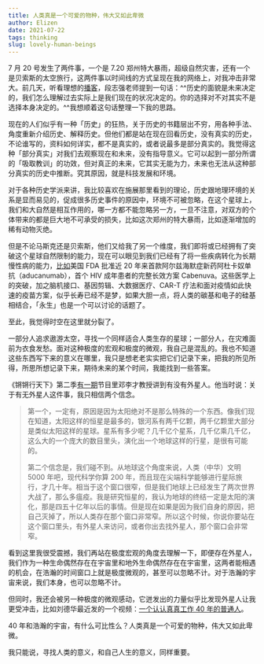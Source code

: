 ```yaml
--- 
title: 人类真是一个可爱的物种，伟大又如此卑微
author: Elizen
date: 2021-07-22
tags: thinking
slug: lovely-human-beings
---
```


7 月 20 号发生了两件事，一个是 7.20 郑州特大暴雨，超级自然灾害，还有一个是贝索斯的太空旅行，这两件事以时间线的方式呈现在我的网络上，对我冲击非常大。前几天，听看理想的[播客](https://mp.weixin.qq.com/mp/audio?_wxindex_=0&scene=104&__biz=MzA3MDM3NjE5NQ==&mid=2650891479&idx=1&voice_id=MzA3MDM3NjE5NV8yNjUwODkxNDc4&sn=7a9fc810ba230573ee513aac4901ba1d#wechat_redirect)，段志强老师提到一句话：^^历史的面貌是未来决定的，我们怎么理解过去实际上是我们现在的状况决定的。你的选择对不对其实不是选择本身决定的。^^我想顺着这句话整理一下我的思路。

现在的人们似乎有一种「历史」的狂热，关于历史的书籍层出不穷，用各种手法、角度重新介绍历史、解释历史。但他们都是站在现在回看历史，没有真实的历史，不论谁写的，资料如何详实，都不是真实的，或者说最多是部分真实的。我觉得这种「部分真实」对我们去观察现在和未来，没有指导意义。它可以起到一部分所谓的「吸取教训」的功效，但对真正的未来，它其实无能为力，未来也无法从这种部分真实的历史中推断。究其原因，就是科技发展和环境。

对于各种历史学派来讲，我比较喜欢在施展那里看到的理论，历史跟地理环境的关系是显而易见的，促成很多历史事件的原因中，环境不可被忽略，在这个星球上，我们和大自然是相互作用的，哪一方都不能忽略另一方，一旦不注意，对双方的个体带来的都是巨大地不可承受的损失，比如这次郑州的特大暴雨，比如逐渐增加的稀有动物灭绝。

但是不论马斯克还是贝索斯，他们又给我了另一个维度，我们即将或已经拥有了突破这个星球自然限制的能力，现在可以眼见到我们已经有了将一些疾病转化为长期慢性病的能力，[比如](https://finance.sina.com.cn/jjxw/2021-07-09/doc-ikqcfnca5909829.shtml)美国 FDA 批准近 20 年来首款阿尔兹海默症新药阿杜卡奴单抗（aducanumab），首个 HIV 成年患者的完整长效方案 Cabenuva。这些医学上的突破，加之脑机接口、基因剪辑、大数据医疗、CAR-T 疗法和面对疫情如此快速的疫苗方案，似乎长寿已经不是梦，如果大胆一点，将人类的碳基和电子的硅基相结合，「永生」也是一个可以讨论的话题了。

至此，我觉得时空在这里就分裂了。

一部分人追求遨游太空，寻找一个同样适合人类生存的星球；一部分人，在灾难面前为衣食发愁。面对这种极度的宏观和极度的微观，我自己是混乱的。我也不知道这些东西写下来的意义在哪里，我只是想老老实实把它们记录下来，把我的所见所得，所思所想记录下来，期待未来的某个时间，我能找到一些答案。

《锵锵行天下》第二季[有一期](https://v.youku.com/v_show/id_XNTExOTYxNDcwNA==.html?spm=a2hbt.13141534.1_3.1&s=ebeacc40569048339d57)节目里邓李才教授讲到有没有外星人。他当时说：关于有无外星人这件事，我只相信两个信念。

> 第一个，一定有，原因是因为太阳绝对不是那么特殊的一个东西。像我们现在知道，太阳这样的恒星是最多的，银河系有两千亿颗，两千亿颗里大部分是类似太阳这样的星球。星系有多少呢？几千亿个星系，几千亿乘几千亿，这么大的一个庞大的数目里头，演化出一个地球这样的行星，是很有可能的。
> 
> 第二个信念是，我们碰不到。从地球这个角度来说，人类（中华）文明 5000 年吧，现代科学你算 200 年，而且现在尖端科学能够进行星际旅行，才几十年。相当于这个窗口很窄，但是我们地球上已经发生了两次世界大战了，那么多瘟疫。我是研究恒星的，我认为地球的终结一定是太阳的演化，那是四五十亿年以后的事情。但是现在如果是因为我们自身的原因，把自己灭掉了，所以人类存在那个窗口非常窄。所以这个时候，你说你要站在这个窗口里头，有外星人来访问，或者你出去找外星人，那个窗口会非常窄。

看到这里我很受震撼，我们再站在极度宏观的角度去理解一下，即便存在外星人，我们作为一种生命偶然存在在宇宙里和地外生命偶然存在在宇宙里，这两者能相遇的机会，在浩瀚的时间窗口上就是极度微观的，甚至可以忽略不计。对于浩瀚的宇宙来说，我们本身，也可以忽略不计。

但同时，我还会被另一种极度的微观感动，它迸发出的力量似乎比发现外星人让我更受冲击，比如刘德华最近发的一个视频：[一个认认真真工作 40 年的普通人](https://weibo.com/1653689003/KpsgxqrWH)。

40 年和浩瀚的宇宙，有什么可比性么？人类真是一个可爱的物种，伟大又如此卑微。

我只能说，寻找人类的意义，和自己人生的意义，同样重要。
